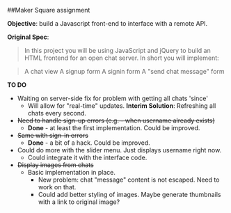 ##Maker Square assignment

**Objective**: build a Javascript front-end to interface with a remote API.

**Original Spec**:

>In this project you will be using JavaScript and jQuery to build an HTML frontend for an open chat server. In short you will implement:

>A chat view
>A signup form
>A signin form
>A "send chat message" form

**TO DO** 
  - Waiting on server-side fix for problem with getting all chats 'since'
    - Will allow for "real-time" updates.  **Interim Solution**: Refreshing all chats every second.
  - ~~Need to handle sign-up errors (e.g. - when username already exists)~~
    - **Done** - at least the first implementation.  Could be improved.
  - ~~Same with sign-in errors~~
    - **Done** - a bit of a hack.  Could be improved.
  - Could do more with the slider menu.  Just displays username right now.
    - Could integrate it with the interface code.
  - ~~Display images from chats~~
    - Basic implementation in place.
      - New problem: chat "message" content is not escaped.  Need to work on that.
      - Could add better styling of images.  Maybe generate thumbnails with a link
        to original image?

